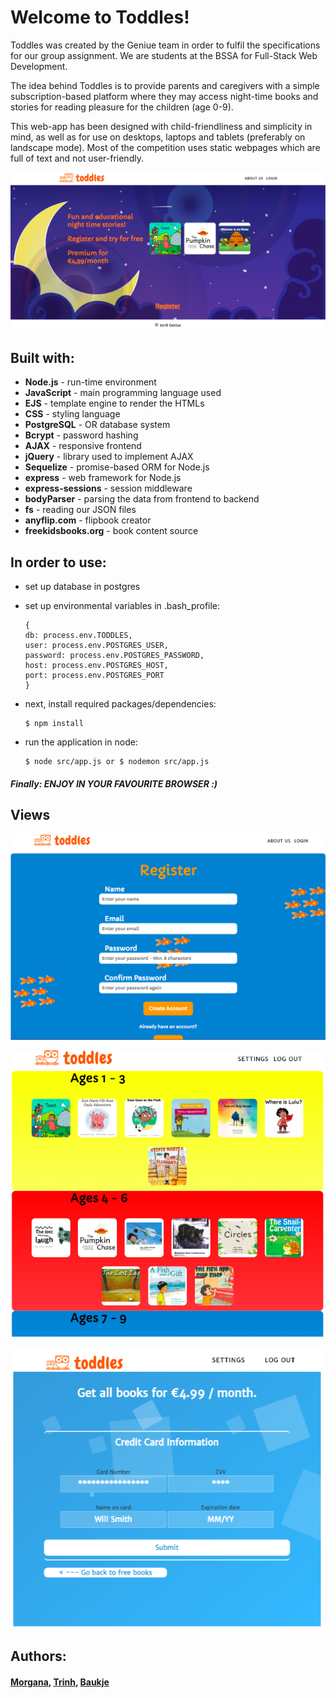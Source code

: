# Welcome to Toddles! #
  Toddles was created by the Geniue team in order to fulfil the specifications for our group assignment.
  We are students at the BSSA for Full-Stack Web Development.

  The idea behind Toddles is to provide parents and caregivers with a simple subscription-based platform where they may access
  night-time books and stories for reading pleasure for the children (age 0-9).

  This web-app has been designed with child-friendliness and simplicity in mind, as well as for use on desktops, laptops and tablets
  (preferably on landscape mode). Most of the competition uses static webpages which are full of text and not user-friendly. 

![Homepage](/public/images/screenshot1.png)

## Built with: ##
* __Node.js__ - run-time environment
* __JavaScript__ - main programming language used
* __EJS__ - template engine to render the HTMLs
* __CSS__ - styling language
* __PostgreSQL__ - OR database system
* __Bcrypt__ - password hashing
* __AJAX__ - responsive frontend
* __jQuery__ - library used to implement AJAX
* __Sequelize__ - promise-based ORM for Node.js
* __express__ - web framework for Node.js
* __express-sessions__ - session middleware
* __bodyParser__ - parsing the data from frontend to backend
* __fs__ - reading our JSON files
* __anyflip.com__ - flipbook creator
* __freekidsbooks.org__ - book content source


## In order to use: ##
 * set up database in postgres

 * set up environmental variables in .bash_profile:
    ```
    {
    db: process.env.TODDLES,
    user: process.env.POSTGRES_USER,
    password: process.env.POSTGRES_PASSWORD,
    host: process.env.POSTGRES_HOST,
    port: process.env.POSTGRES_PORT
    }
    ```

 * next, install required packages/dependencies:
    ```
    $ npm install
     ```

 * run the application in node:
    ```
    $ node src/app.js or $ nodemon src/app.js
    ```

##### Finally: ENJOY IN YOUR FAVOURITE BROWSER :) #####

## Views ##
![Register](/public/images/screenshot4.png)

![Books](/public/images/screenshot2.png)

![Subscription](/public/images/screenshot3.png)

## Authors: ##
#### [Morgana](https://www.linkedin.com/in/morgana-f-sá-maia/), [Trinh](https://www.linkedin.com/in/tutrinhnguyenha/), [Baukje](https://www.linkedin.com/in/baukje-knol/) ####
